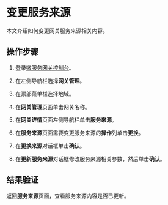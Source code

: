 # 变更服务来源

本文介绍如何变更网关服务来源相关内容。

## 操作步骤

1.  登录[微服务网关控制台](https://microgw.console.aliyun.com/)。

2.  在左侧导航栏选择**网关管理**。

3.  在顶部菜单栏选择地域。

4.  在**网关管理**页面单击网关名称。

5.  在**网关详情**页面左侧导航栏单击**服务来源**。

6.  在**服务来源**页面需要变更服务来源的**操作**列单击**更换**。

7.  在**更换来源**对话框单击**确认**。

8.  在**更新服务来源**对话框修改服务来源相关参数，然后单击**确认**。


## 结果验证

返回**服务来源**页面，查看服务来源内容是否已更新。

